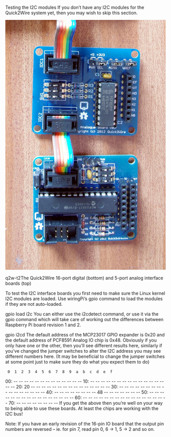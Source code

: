 Testing the I2C modules
If you don’t have any I2C modules for the Quick2Wire system yet, then you may wish to skip this section.

![q2w-t2.jpg](../../images/q2w-t2.jpg)

q2w-t2The Quick2Wire 16-port digital (bottom) and 5-port analog interface boards (top)

To test the I2C interface boards you first need to make sure the Linux kernel I2C modules are loaded. Use wiringPi’s gpio command to load the modules if they are not auto-loaded.

gpio load i2c
You can either use the i2cdetect command, or use it via the gpio command which will take care of working out the differences between Raspberry Pi board revision 1 and 2.

gpio i2cd
The default address of the MCP23017 GPIO expander is 0x20 and the default address of PCF8591 Analog IO chip is 0x48. Obviously if you only have one or the other,  then you’ll see different results here, similarly if you’ve changed the jumper switches to alter the I2C address you may see different numbers here. (It may be beneficial to change the jumper switches at some point just to make sure they do what you expect them to do)

     0  1  2  3  4  5  6  7  8  9  a  b  c  d  e  f
00:          -- -- -- -- -- -- -- -- -- -- -- -- -- 
10: -- -- -- -- -- -- -- -- -- -- -- -- -- -- -- -- 
20: 20 -- -- -- -- -- -- -- -- -- -- -- -- -- -- -- 
30: -- -- -- -- -- -- -- -- -- -- -- -- -- -- -- -- 
40: -- -- -- -- -- -- -- -- 48 -- -- -- -- -- -- -- 
50: -- -- -- -- -- -- -- -- -- -- -- -- -- -- -- -- 
60: -- -- -- -- -- -- -- -- -- -- -- -- -- -- -- -- 
70: -- -- -- -- -- -- -- --
If you get the above then you’re well on your way to being able to use these boards. At least the chips are working with the I2C bus!

Note: If you have an early revision of the 16-pin IO board that the output pin numbers are reversed – ie. for pin 7, read pin 0, 6 -> 1, 5 -> 2 and so on.